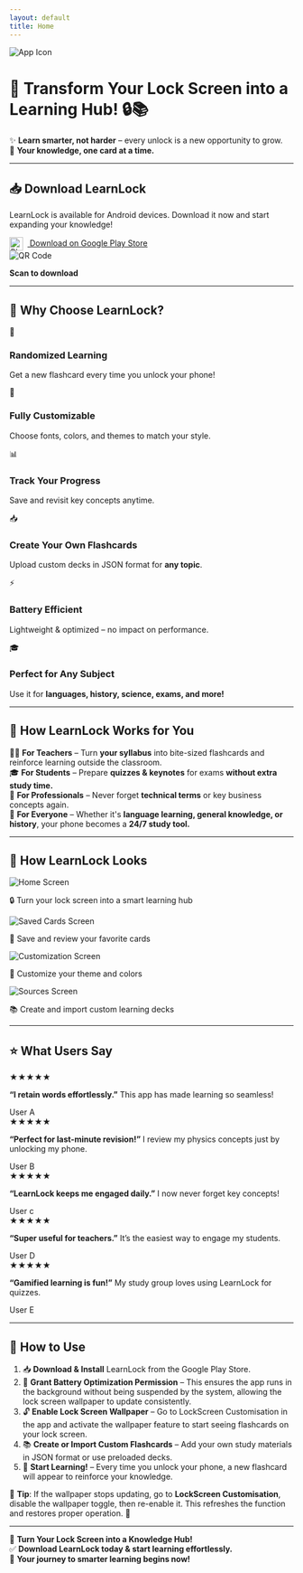 ```yaml
---
layout: default
title: Home
---
```


![App Icon](assets/images/logo.png)

# 🚀 Transform Your Lock Screen into a Learning Hub! 🔒📚  
✨ **Learn smarter, not harder** – every unlock is a new opportunity to grow.  
🎯 **Your knowledge, one card at a time.**

---

## 📥 Download LearnLock

LearnLock is available for Android devices. Download it now and start expanding your knowledge!

<div class="cta-container">
  <a href="PLACEHOLDER_FOR_GOOGLE_PLAY_LINK" class="cta-button">
    <img src="assets/images/play-store.webp" alt="Play Store Icon" style="width: 24px; vertical-align: middle; margin-right: 8px;">
    Download on Google Play Store
  </a>
  <div class="qr-code">
    <img src="PLACEHOLDER_FOR_QR_CODE_IMAGE" alt="QR Code">
    <p><strong>Scan to download</strong></p>
  </div>
</div>

---

## 🌟 Why Choose LearnLock?

<div class="features-container">
  <div class="feature-card">
    <span class="feature-icon">🔀</span>
    <h3>Randomized Learning</h3>
    <p>Get a new flashcard every time you unlock your phone!</p>
  </div>
  <div class="feature-card">
    <span class="feature-icon">🎨</span>
    <h3>Fully Customizable</h3>
    <p>Choose fonts, colors, and themes to match your style.</p>
  </div>
  <div class="feature-card">
    <span class="feature-icon">📊</span>
    <h3>Track Your Progress</h3>
    <p>Save and revisit key concepts anytime.</p>
  </div>
  <div class="feature-card">
    <span class="feature-icon">📥</span>
    <h3>Create Your Own Flashcards</h3>
    <p>Upload custom decks in JSON format for <strong>any topic</strong>.</p>
  </div>
  <div class="feature-card">
    <span class="feature-icon">⚡</span>
    <h3>Battery Efficient</h3>
    <p>Lightweight & optimized – no impact on performance.</p>
  </div>
  <div class="feature-card">
    <span class="feature-icon">🎓</span>
    <h3>Perfect for Any Subject</h3>
    <p>Use it for <strong>languages, history, science, exams, and more!</strong></p>
  </div>
</div>


---

## 🎯 How LearnLock Works for You  

👩‍🏫 **For Teachers** – Turn **your syllabus** into bite-sized flashcards and reinforce learning outside the classroom.  
🎓 **For Students** – Prepare **quizzes & keynotes** for exams **without extra study time.**  
🔬 **For Professionals** – Never forget **technical terms** or key business concepts again.  
🧠 **For Everyone** – Whether it's **language learning, general knowledge, or history**, your phone becomes a **24/7 study tool.**

---

## 📸 How LearnLock Looks

<div class="screenshots-container">
  <div class="screenshot-card">
    <img src="assets/images/home_screen.png" alt="Home Screen">
    <p class="screenshot-caption">🔒 Turn your lock screen into a smart learning hub</p>
  </div>
  <div class="screenshot-card">
    <img src="assets/images/saved_screen.png" alt="Saved Cards Screen">
    <p class="screenshot-caption">💾 Save and review your favorite cards</p>
  </div>
  <div class="screenshot-card">
    <img src="assets/images/custom_screen.png" alt="Customization Screen">
    <p class="screenshot-caption">🎨 Customize your theme and colors</p>
  </div>
  <div class="screenshot-card">
    <img src="assets/images/sources_home.png" alt="Sources Screen">
    <p class="screenshot-caption">📚 Create and import custom learning decks</p>
  </div>
</div>

---

## ⭐ What Users Say

  <div class="testimonials">
    <div class="testimonial-card">
    <div class="testimonial-stars">
        <span class="star">★</span><span class="star">★</span><span class="star">★</span><span class="star">★</span><span class="star">★</span>
    </div>
    <p class="testimonial-text"><strong>“I retain words effortlessly.”</strong> This app has made learning so seamless!</p>
    <span class="testimonial-name">User A</span>
    </div>
    <div class="testimonial-card">
    <div class="testimonial-stars">
        <span class="star">★</span><span class="star">★</span><span class="star">★</span><span class="star">★</span><span class="star-empty">★</span>
    </div>      
    <p class="testimonial-text"><strong>“Perfect for last-minute revision!”</strong> I review my physics concepts just by unlocking my phone.</p>
        <span class="testimonial-name">User B</span>
    </div>
    <div class="testimonial-card">
    <div class="testimonial-stars">
        <span class="star">★</span><span class="star">★</span><span class="star">★</span><span class="star">★</span><span class="star">★</span>
    </div>      
    <p class="testimonial-text"> <strong>“LearnLock keeps me engaged daily.”</strong> I now never forget key concepts!</p>
        <span class="testimonial-name">User c</span>
    </div>
    <div class="testimonial-card">
      <div class="testimonial-stars">
        <span class="star">★</span><span class="star">★</span><span class="star">★</span><span class="star">★</span><span class="star">★</span>
    </div>
      <p class="testimonial-text"><strong>“Super useful for teachers.”</strong> It’s the easiest way to engage my students.</p>
        <span class="testimonial-name">User D</span>
    </div>
    <div class="testimonial-card">
    <div class="testimonial-stars">
        <span class="star">★</span><span class="star">★</span><span class="star">★</span><span class="star">★</span><span class="star-empty">★</span>
    </div>      
    <p class="testimonial-text"><strong>“Gamified learning is fun!”</strong> My study group loves using LearnLock for quizzes.</p>
        <span class="testimonial-name">User E</span>
    </div>
</div>

---

## 🔧 How to Use

1. 📥 **Download & Install** LearnLock from the Google Play Store.
2. 🔋 **Grant Battery Optimization Permission** – This ensures the app runs in the background without being suspended by the system, allowing the lock screen wallpaper to update consistently.
3. 🔓 **Enable Lock Screen Wallpaper** – Go to LockScreen Customisation in the app and activate the wallpaper feature to start seeing flashcards on your lock screen.
4. 📚 **Create or Import Custom Flashcards** – Add your own study materials in JSON format or use preloaded decks.
5. 🚀 **Start Learning!** – Every time you unlock your phone, a new flashcard will appear to reinforce your knowledge.

📌 **Tip**: If the wallpaper stops updating, go to **LockScreen Customisation**, disable the wallpaper toggle, then re-enable it. This refreshes the function and restores proper operation. 🚀

---

🚀 **Turn Your Lock Screen into a Knowledge Hub!**  
✅ **Download LearnLock today & start learning effortlessly.**  
🎯 **Your journey to smarter learning begins now!**
